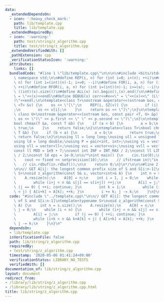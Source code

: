 ```yaml
---
data:
  _extendedDependsOn:
  - icon: ':heavy_check_mark:'
    path: lib/template.cpp
    title: lib/template.cpp
  _extendedRequiredBy:
  - icon: ':warning:'
    path: test/string/z_algorithm.cpp
    title: test/string/z_algorithm.cpp
  _extendedVerifiedWith: []
  _pathExtension: cpp
  _verificationStatusIcon: ':warning:'
  attributes:
    links: []
  bundledCode: "#line 1 \"lib/template.cpp\"\n\n\n\n#include <bits/stdc++.h>\n\nusing\
    \ namespace std;\n\n#define REP(i, n) for (int i=0; i<(n); ++i)\n#define RREP(i,\
    \ n) for (int i=(int)(n)-1; i>=0; --i)\n#define FOR(i, a, n) for (int i=(a); i<(n);\
    \ ++i)\n#define RFOR(i, a, n) for (int i=(int)(n)-1; i>=(a); --i)\n\n#define SZ(x)\
    \ ((int)(x).size())\n#define ALL(x) (x).begin(),(x).end()\n\n#define DUMP(x) cerr<<#x<<\"\
    \ = \"<<(x)<<endl\n#define DEBUG(x) cerr<<#x<<\" = \"<<(x)<<\" (L\"<<__LINE__<<\"\
    )\"<<endl;\n\ntemplate<class T>\nostream &operator<<(ostream &os, const vector\
    \ <T> &v) {\n    os << \"[\";\n    REP(i, SZ(v)) {\n        if (i) os << \", \"\
    ;\n        os << v[i];\n    }\n    return os << \"]\";\n}\n\ntemplate<class T,\
    \ class U>\nostream &operator<<(ostream &os, const pair <T, U> &p) {\n    return\
    \ os << \"(\" << p.first << \" \" << p.second << \")\";\n}\n\ntemplate<class T>\n\
    bool chmax(T &a, const T &b) {\n    if (a < b) {\n        a = b;\n        return\
    \ true;\n    }\n    return false;\n}\n\ntemplate<class T>\nbool chmin(T &a, const\
    \ T &b) {\n    if (b < a) {\n        a = b;\n        return true;\n    }\n   \
    \ return false;\n}\n\nusing ll = long long;\nusing ull = unsigned long long;\n\
    using ld = long double;\nusing P = pair<int, int>;\nusing vi = vector<int>;\n\
    using vll = vector<ll>;\nusing vvi = vector<vi>;\nusing vvll = vector<vll>;\n\n\
    const ll MOD = 1e9 + 7;\nconst int INF = INT_MAX / 2;\nconst ll LINF = LLONG_MAX\
    \ / 2;\nconst ld eps = 1e-9;\n\n/*\nint main() {\n    cin.tie(0);\n    ios::sync_with_stdio(false);\n\
    \    cout << fixed << setprecision(10);\n\n    // ifstream in(\"in.txt\");\n \
    \   // cin.rdbuf(in.rdbuf());\n\n    return 0;\n}\n*/\n\n\n#line 2 \"lib/string/z_algorithm.cpp\"\
    \n\n// GET A[i]: the longest common prefix size of S and S[i:n-1]\ntemplate<typename\
    \ S>\nvoid z_algorithm(const S& s, vector<int>& A) {\n    int n = s.size();\n\
    \    A.resize(n);\n    A[0] = n;\n    int i = 1, j = 0;\n    while (i < n) {\n\
    \        while (i+j < n && s[j] == s[i+j]) ++j;\n        A[i] = j;\n        if\
    \ (j == 0) { ++i; continue; }\n        int k = 1;\n        while (i+k < n && k+A[k]\
    \ < j) { A[i+k] = A[k]; ++k; }\n        i += k; j -= k;\n    }\n}\n"
  code: "#include \"../template.cpp\"\n\n// GET A[i]: the longest common prefix size\
    \ of S and S[i:n-1]\ntemplate<typename S>\nvoid z_algorithm(const S& s, vector<int>&\
    \ A) {\n    int n = s.size();\n    A.resize(n);\n    A[0] = n;\n    int i = 1,\
    \ j = 0;\n    while (i < n) {\n        while (i+j < n && s[j] == s[i+j]) ++j;\n\
    \        A[i] = j;\n        if (j == 0) { ++i; continue; }\n        int k = 1;\n\
    \        while (i+k < n && k+A[k] < j) { A[i+k] = A[k]; ++k; }\n        i += k;\
    \ j -= k;\n    }\n}\n"
  dependsOn:
  - lib/template.cpp
  isVerificationFile: false
  path: lib/string/z_algorithm.cpp
  requiredBy:
  - test/string/z_algorithm.cpp
  timestamp: '2020-05-06 01:41:24+09:00'
  verificationStatus: LIBRARY_NO_TESTS
  verifiedWith: []
documentation_of: lib/string/z_algorithm.cpp
layout: document
redirect_from:
- /library/lib/string/z_algorithm.cpp
- /library/lib/string/z_algorithm.cpp.html
title: lib/string/z_algorithm.cpp
---
```

